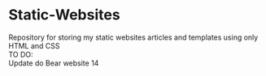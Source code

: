 # Static-Websites
Repository for storing my static websites articles and templates using only HTML and CSS  
TO DO:  
Update do Bear website 14
